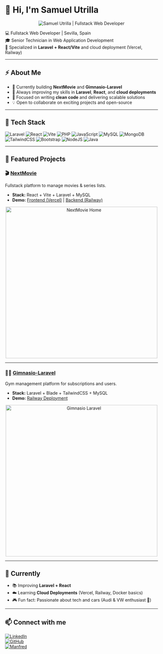 # 👋 Hi, I'm Samuel Utrilla

<p align="center">
  <img src="https://res.cloudinary.com/dgbngcvkl/image/upload/v1756768115/Banner_perfil_cvoqjy.png" alt="Samuel Utrilla | Fullstack Web Developer" />
</p>

💻 Fullstack Web Developer | Sevilla, Spain  
🎓 Senior Technician in Web Application Development  
🚀 Specialized in **Laravel + React/Vite** and cloud deployment (Vercel, Railway)  

---

## ⚡ About Me
- 🔭 Currently building **NextMovie** and **Gimnasio-Laravel**  
- 🌱 Always improving my skills in **Laravel**, **React**, and **cloud deployments**  
- 🎯 Focused on writing **clean code** and delivering scalable solutions  
- 💡 Open to collaborate on exciting projects and open-source  

---

## 🔧 Tech Stack
![Laravel](https://img.shields.io/badge/Laravel-FF2D20?logo=laravel&logoColor=white&style=for-the-badge)
![React](https://img.shields.io/badge/React-61DAFB?logo=react&logoColor=black&style=for-the-badge)
![Vite](https://img.shields.io/badge/Vite-646CFF?logo=vite&logoColor=white&style=for-the-badge)
![PHP](https://img.shields.io/badge/PHP-777BB4?logo=php&logoColor=white&style=for-the-badge)
![JavaScript](https://img.shields.io/badge/JavaScript-F7DF1E?logo=javascript&logoColor=black&style=for-the-badge)
![MySQL](https://img.shields.io/badge/MySQL-4479A1?logo=mysql&logoColor=white&style=for-the-badge)
![MongoDB](https://img.shields.io/badge/MongoDB-47A248?logo=mongodb&logoColor=white&style=for-the-badge)
![TailwindCSS](https://img.shields.io/badge/TailwindCSS-38B2AC?logo=tailwind-css&logoColor=white&style=for-the-badge)
![Bootstrap](https://img.shields.io/badge/Bootstrap-7952B3?logo=bootstrap&logoColor=white&style=for-the-badge)
![NodeJS](https://img.shields.io/badge/Node.js-339933?logo=node.js&logoColor=white&style=for-the-badge)
![Java](https://img.shields.io/badge/Java-007396?logo=java&logoColor=white&style=for-the-badge)

---

## 📌 Featured Projects

### 🎬 [NextMovie](https://github.com/samuel-un/nextmovie)
Fullstack platform to manage movies & series lists.  
- **Stack:** React + Vite + Laravel + MySQL  
- **Demo:** [Frontend (Vercel)](https://nextmovie.vercel.app) | [Backend (Railway)](https://nextmovie-production.up.railway.app)  

<p align="center">
  <img src="https://res.cloudinary.com/dgbngcvkl/image/upload/v1756764426/Captura_de_pantalla_2025-09-02_000354_mcxwy6.png" alt="NextMovie Home" width="500"/>
</p>

---

### 🏋️‍♂️ [Gimnasio-Laravel](https://github.com/samuel-un/gimnasio-laravel)
Gym management platform for subscriptions and users.  
- **Stack:** Laravel + Blade + TailwindCSS + MySQL  
- **Demo:** [Railway Deployment](https://gimnasio-laravel.up.railway.app)  

<p align="center">
  <img src="https://res.cloudinary.com/dgbngcvkl/image/upload/v1756764437/Captura_de_pantalla_2025-09-02_000457_hqis2a.png" alt="Gimnasio Laravel" width="500"/>
</p>

---

## 🌱 Currently
- 📚 Improving **Laravel + React**  
- ☁️ Learning **Cloud Deployments** (Vercel, Railway, Docker basics)  
- 🎮 Fun fact: Passionate about tech and cars (Audi & VW enthusiast 🚗)  

---

## 📫 Connect with me
[![LinkedIn](https://img.shields.io/badge/LinkedIn-0077B5?logo=linkedin&logoColor=white&style=for-the-badge)](https://www.linkedin.com/in/samuel-un/)  
[![GitHub](https://img.shields.io/badge/GitHub-181717?logo=github&logoColor=white&style=for-the-badge)](https://github.com/samuel-un)  
[![Manfred](https://img.shields.io/badge/Manfred_Profile-6A4EFA?style=for-the-badge&logo=data:image/svg+xml;base64,PHN2ZyB3aWR0aD0iMTYiIGhlaWdodD0iMTYiIHZpZXdCb3g9IjAgMCAzMiAzMiIgeG1sbnM9Imh0dHA6Ly93d3cudzMub3JnLzIwMDAvc3ZnIj48Y2lyY2xlIGN4PSIxNiIgY3k9IjE2IiByPSIxNiIgZmlsbD0iI2ZmZiIvPjxwYXRoIGQ9Ik0xNiA0YTYgNiAwIDEgMCAwIDEyIDYgNiAwIDAgMCAwLTEyem0wIDE4YTYgNiAwIDEgMCAwLTEyIDYgNiAwIDAgMCAwIDEyWiIgZmlsbD0iIzZhNGVmYSIvPjwvc3ZnPg==)](https://mnf.red/32bcdc29-2389-4320-8339-c773437851e4)
